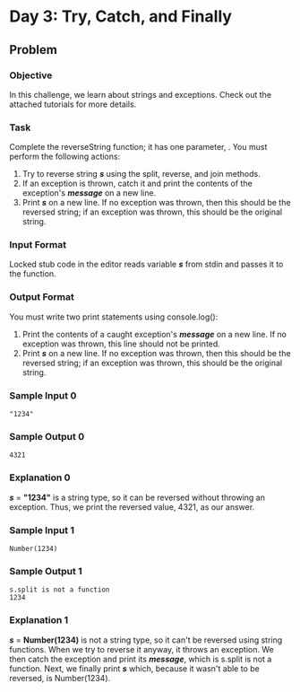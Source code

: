 # Day 3: Try, Catch, and Finally

## Problem

### Objective

<p>In this challenge, we learn about strings and exceptions. Check out the attached tutorials for more details.</p>

### Task

<p>Complete the reverseString function; it has one parameter, . You must perform the following actions:</p>

1. Try to reverse string <b><i>s</i></b> using the split, reverse, and join methods.
2. If an exception is thrown, catch it and print the contents of the exception's <b><i>message</i></b> on a new line.
3. Print <b><i>s</i></b> on a new line. If no exception was thrown, then this should be the reversed string; if an exception was thrown, this should be the original string.

### Input Format

<p>Locked stub code in the editor reads variable <b><i>s</i></b> from stdin and passes it to the function.</p>

### Output Format

<p>You must write two print statements using console.log():</p>

1. Print the contents of a caught exception's <b><i>message</i></b> on a new line. If no exception was thrown, this line should not be printed.
2. Print <b><i>s</i></b> on a new line. If no exception was thrown, then this should be the reversed string; if an exception was thrown, this should be the original string.

### Sample Input 0

```
"1234"
```

### Sample Output 0

```
4321
```

### Explanation 0

<p> <b><i>s</i></b> = <b>"1234"</b> is a string type, so it can be reversed without throwing an exception. Thus, we print the reversed value, 4321, as our answer.</p>

### Sample Input 1

```
Number(1234)
```

### Sample Output 1

```
s.split is not a function
1234
```

### Explanation 1

<p> <b><i>s</i></b> = <b>Number(1234)</b>  is not a string type, so it can't be reversed using string functions. When we try to reverse it anyway, it throws an exception. We then catch the exception and print its <b><i>message</i></b>, which is s.split is not a function. Next, we finally print  <b><i>s</i></b> which, because it wasn't able to be reversed, is Number(1234).</p>
